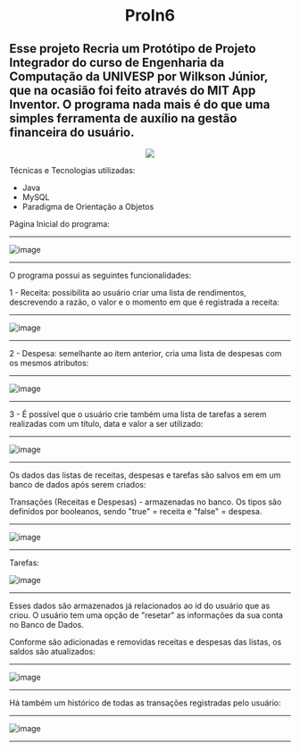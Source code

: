 # <p align="center">ProIn6</p>
## Esse projeto Recria um Protótipo de Projeto Integrador do curso de Engenharia da Computação da UNIVESP por Wilkson Júnior, que na ocasião foi feito através do MIT App Inventor. O programa nada mais é do que uma simples ferramenta de auxílio na gestão financeira do usuário.
<p align="center">
<img src="http://img.shields.io/static/v1?label=STATUS&message=EM%20DESENVOLVIMENTO&color=GREEN&style=for-the-badge"/>
</p>



Técnicas e Tecnologias utilizadas: 
* Java
* MySQL
* Paradigma de Orientação a Objetos

Página Inicial do programa:

_____________________________________
![image](https://user-images.githubusercontent.com/67657259/227678066-de48b5fe-1fe4-472d-8858-73556ea042c4.png)

_____________________________________
O programa possui as seguintes funcionalidades:

1 - Receita: possibilita ao usuário criar uma lista de rendimentos, descrevendo a razão, o valor e o momento em que é registrada a receita:
____________
![image](https://user-images.githubusercontent.com/67657259/227678431-133f8055-5bf0-4113-9203-516a66af9d20.png)
_____________

2 - Despesa: semelhante ao item anterior, cria uma lista de despesas com os mesmos atributos:
___
![image](https://user-images.githubusercontent.com/67657259/227678461-8ed4576a-68f0-44bd-bd5c-4a776caccf5a.png)
___

3 - É possível que o usuário crie também uma lista de tarefas a serem realizadas com um título, data e valor a ser utilizado:
______
![image](https://user-images.githubusercontent.com/67657259/227679272-a8459821-22ab-4dbf-b7a4-ec76fe486be8.png)

______
Os dados das listas de receitas, despesas e tarefas são salvos em em um banco de dados após serem criados:

Transações (Receitas e Despesas) - armazenadas no banco. Os tipos são definidos por booleanos, sendo "true" = receita e "false" = despesa.
___
![image](https://user-images.githubusercontent.com/67657259/227682106-9ba6c047-eaba-4c8e-ad36-51844817300b.png)

_____________

Tarefas:

![image](https://user-images.githubusercontent.com/67657259/227680142-173301c1-cc26-4eb8-b3a8-3365b5602aad.png)
____________

Esses dados são armazenados já relacionados ao id do usuário que as criou. O usuário tem uma opção de "resetar" as informações da sua conta no Banco de Dados.

Conforme são adicionadas e removidas receitas e despesas das listas, os saldos são atualizados:

_____
![image](https://user-images.githubusercontent.com/67657259/227680954-04fc7b26-8e76-48a7-b804-20aa3ed0fca9.png)
_____

Há também um histórico de todas as transações registradas pelo usuário:

_____
![image](https://user-images.githubusercontent.com/67657259/227682030-ea4cc513-97a1-4dd0-b2a5-a274242f4819.png)

_____

